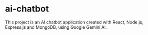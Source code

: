 # ai-chatbot

This project is an AI chatbot application created with React, Node.js, Express.js and MongoDB, using Google Gemini AI.
